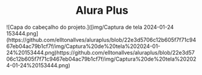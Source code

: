 <h1 align= "center"> Alura Plus </h1>
![Capa do cabeçalho do projeto.]([img/Captura de tela 2024-01-24 153444.png](https://github.com/elltonallves/aluraplus/blob/22e3d5706c12b605f7f71c9467eb04ac79b1cf7f/img/Captura%20de%20tela%202024-01-24%20153444.png)https://github.com/elltonallves/aluraplus/blob/22e3d5706c12b605f7f71c9467eb04ac79b1cf7f/img/Captura%20de%20tela%202024-01-24%20153444.png)
